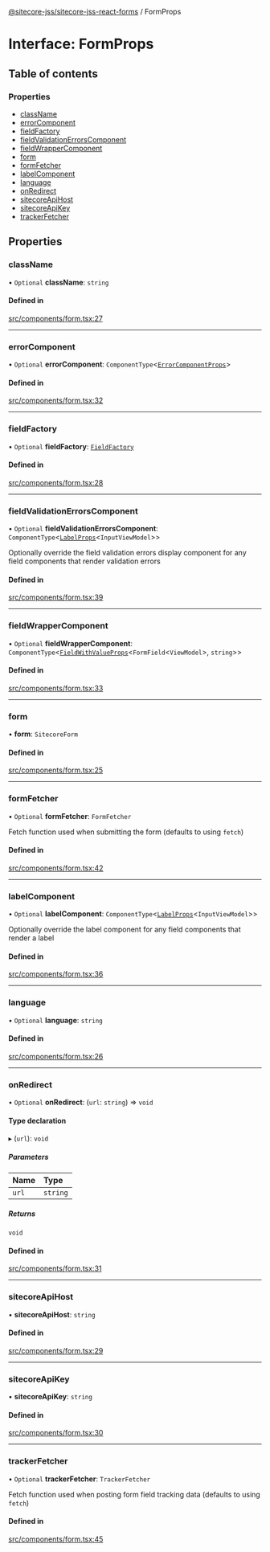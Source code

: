 [@sitecore-jss/sitecore-jss-react-forms](../README.md) / FormProps

# Interface: FormProps

## Table of contents

### Properties

- [className](FormProps.md#classname)
- [errorComponent](FormProps.md#errorcomponent)
- [fieldFactory](FormProps.md#fieldfactory)
- [fieldValidationErrorsComponent](FormProps.md#fieldvalidationerrorscomponent)
- [fieldWrapperComponent](FormProps.md#fieldwrappercomponent)
- [form](FormProps.md#form)
- [formFetcher](FormProps.md#formfetcher)
- [labelComponent](FormProps.md#labelcomponent)
- [language](FormProps.md#language)
- [onRedirect](FormProps.md#onredirect)
- [sitecoreApiHost](FormProps.md#sitecoreapihost)
- [sitecoreApiKey](FormProps.md#sitecoreapikey)
- [trackerFetcher](FormProps.md#trackerfetcher)

## Properties

### className

• `Optional` **className**: `string`

#### Defined in

[src/components/form.tsx:27](https://github.com/Sitecore/jss/blob/876dae504/packages/sitecore-jss-react-forms/src/components/form.tsx#L27)

---

### errorComponent

• `Optional` **errorComponent**: `ComponentType`<[`ErrorComponentProps`](ErrorComponentProps.md)\>

#### Defined in

[src/components/form.tsx:32](https://github.com/Sitecore/jss/blob/876dae504/packages/sitecore-jss-react-forms/src/components/form.tsx#L32)

---

### fieldFactory

• `Optional` **fieldFactory**: [`FieldFactory`](../classes/FieldFactory.md)

#### Defined in

[src/components/form.tsx:28](https://github.com/Sitecore/jss/blob/876dae504/packages/sitecore-jss-react-forms/src/components/form.tsx#L28)

---

### fieldValidationErrorsComponent

• `Optional` **fieldValidationErrorsComponent**: `ComponentType`<[`LabelProps`](../README.md#labelprops)<`InputViewModel`\>\>

Optionally override the field validation errors display component for any field components that render validation errors

#### Defined in

[src/components/form.tsx:39](https://github.com/Sitecore/jss/blob/876dae504/packages/sitecore-jss-react-forms/src/components/form.tsx#L39)

---

### fieldWrapperComponent

• `Optional` **fieldWrapperComponent**: `ComponentType`<[`FieldWithValueProps`](FieldWithValueProps.md)<`FormField`<`ViewModel`\>, `string`\>\>

#### Defined in

[src/components/form.tsx:33](https://github.com/Sitecore/jss/blob/876dae504/packages/sitecore-jss-react-forms/src/components/form.tsx#L33)

---

### form

• **form**: `SitecoreForm`

#### Defined in

[src/components/form.tsx:25](https://github.com/Sitecore/jss/blob/876dae504/packages/sitecore-jss-react-forms/src/components/form.tsx#L25)

---

### formFetcher

• `Optional` **formFetcher**: `FormFetcher`

Fetch function used when submitting the form (defaults to using `fetch`)

#### Defined in

[src/components/form.tsx:42](https://github.com/Sitecore/jss/blob/876dae504/packages/sitecore-jss-react-forms/src/components/form.tsx#L42)

---

### labelComponent

• `Optional` **labelComponent**: `ComponentType`<[`LabelProps`](../README.md#labelprops)<`InputViewModel`\>\>

Optionally override the label component for any field components that render a label

#### Defined in

[src/components/form.tsx:36](https://github.com/Sitecore/jss/blob/876dae504/packages/sitecore-jss-react-forms/src/components/form.tsx#L36)

---

### language

• `Optional` **language**: `string`

#### Defined in

[src/components/form.tsx:26](https://github.com/Sitecore/jss/blob/876dae504/packages/sitecore-jss-react-forms/src/components/form.tsx#L26)

---

### onRedirect

• `Optional` **onRedirect**: (`url`: `string`) => `void`

#### Type declaration

▸ (`url`): `void`

##### Parameters

| Name  | Type     |
| :---- | :------- |
| `url` | `string` |

##### Returns

`void`

#### Defined in

[src/components/form.tsx:31](https://github.com/Sitecore/jss/blob/876dae504/packages/sitecore-jss-react-forms/src/components/form.tsx#L31)

---

### sitecoreApiHost

• **sitecoreApiHost**: `string`

#### Defined in

[src/components/form.tsx:29](https://github.com/Sitecore/jss/blob/876dae504/packages/sitecore-jss-react-forms/src/components/form.tsx#L29)

---

### sitecoreApiKey

• **sitecoreApiKey**: `string`

#### Defined in

[src/components/form.tsx:30](https://github.com/Sitecore/jss/blob/876dae504/packages/sitecore-jss-react-forms/src/components/form.tsx#L30)

---

### trackerFetcher

• `Optional` **trackerFetcher**: `TrackerFetcher`

Fetch function used when posting form field tracking data (defaults to using `fetch`)

#### Defined in

[src/components/form.tsx:45](https://github.com/Sitecore/jss/blob/876dae504/packages/sitecore-jss-react-forms/src/components/form.tsx#L45)
